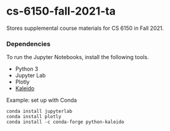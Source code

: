 # cs-6150-fall-2021-ta

Stores supplemental course materials for CS 6150 in Fall 2021.

### Dependencies

To run the Jupyter Notebooks, install the following tools.

- Python 3
- Jupyter Lab
- Plotly
- [Kaleido](https://github.com/plotly/Kaleido)

Example: set up with Conda

```
conda install jupyterlab
conda install plotly
conda install -c conda-forge python-kaleido
```
